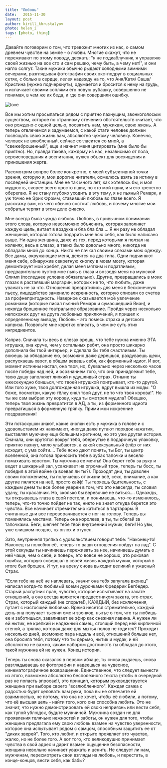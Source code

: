 ```yaml
---
title: "Любовь"
date:   2015-11-30
layout: post
author: kirill_khrustalyov
photo: helen_i
tags: [photo, thing]
---
```


Давайте поговорим о том, что тревожит многих из нас,  о самом древнем чувстве на земле - о любви. Многие скажут, что не переживают по этому поводу, дескать: "я не подкаблучник, я управляю своей жизнью на все сто и сам решаю, чему быть, а чему нет!",  и они нагло солгут. Такие мужики обычно рыдают холодными зимними вечерами, разглядывая фотографии своих экс-подруг в социальных сетях, с болью в сердце, лелея надежду на то, что Аня/Катя/ Саша/Кристина (нужно подчеркнуть), одумается и бросится к нему на грудь, и испачкает своими соплями его новую рубашку, совершенно не понимая, в чем же их беда, и где они совершили ошибку.

<!--more-->

![love](https://drive.google.com/uc?export=download&id=0B0NRqCiUriFKaDE1VUZ4aTQ2NW8)

Все мы хотим просыпаться рядом с приятно пахнущим, звонкоголосым существом, которое по странному стечению обстоятельств считает, что оно рождено с одной целью, посвятить нам, мужикам, свою жизнь. А теперь отвлечемся и задумаемся, с какой стати человек должен посвящать свою жизнь вам, абсолютно чужому человеку. Конечно, человек не влюбленный, сейчас согласится со мной, а "свежеброшенный", еще и начнет меня цитировать (мне было бы приятно).  Но, правда такова, каждому из нас, независимо от пола, вероисповедания и воспитания, нужен объект для восхищения и приношения жертв.

Рассмотрим вопрос более конкретно, с моей субъективной точки зрения, которую я, мои дорогие читатели, осмелюсь взять за истину в последней инстанции. Мне не так много лет, как хотелось бы, и моя мудрость, скорее всего просто пшик, но это мой пшик, и я его трепетно оберегаю. Я не стану глубоко уходить в эту тему, я не пьяный Ремарк, и уж точно не Эрих Фромм, ставивший любовь во главе всего. Я расскажу вам, из чего обычно состоит любовь, и почему многие мои собратья терпят в этом деле фиаско.

Мне всегда была чужда любовь. Любовь, в привычном понимании этого слова, которую невозможно объяснить, которая заполняет каждую щель, витает в воздухе и бла бла бла.... Я ни разу не обладал женщиной, которая готова подарить мне всю себя, как было написано выше. Ни одна женщина, даже из тех, перед которыми я ползал на коленях, весь в слезах, а таких было довольно много, никогда не обладали мной до конца. Никто не пачкал своими слезами мою одежду. Все дамы, окружающие меня, делятся на два типа. Одни подчиняют меня себе, обнаружив секретную кнопку в моем мозгу, которая демонтирует мой хребет, делая меня мягким и податливым, предварительно пустив мне пыль в глаза и возведя меня на мужской Олимп (последнее условие обязательно). Другие, превращались в моих глазах в растаявший маргарин, которых не то, что любить, даже уважать не за что. Отношения превратились для меня в бесконечную пьесу, лицедейство заменило искренность, которую списали со счетов за профнепригодность. Наверное сказывается моё увлечение романами (которые писал пьяный Ремарк и сумасшедший Виан), и некогда брошенное театральное образование. Пройдя через несколько непохожих друг на друга любовных приключений, я пришел к определенному выводу, Любовь - это помесь страха и детского каприза. Позвольте мне коротко описать, в чем же суть этих ингредиентов.

Каприз. Сначала ты весь в слезах орешь, что тебе нужна именно ЭТА игрушка, она круче, чем у остальных ребят, она просто шикарно дополнила бы твой интерьер, и сделала бы тебя счастливым. Ты воюешь за обладание ею, возможно даже дерешься, раздуваешь щеки, распускаешь хвост, в общем ведешь себя, как форменный идиот. И вот, момент истинны настал, она твоя, но, буквально через несколько часов после победы над ней, и осознанием того, что она принадлежит тебе, твою душу заполняет липкий и удушливый страх. Отныне ты ежесекундно боишься, что твоей игрушкой поигрывает, кто-то другой. Или того хуже, твоя долгожданная игрушка, вдруг вышла из моды: "О боже, посмотри, какую тёлку снял твой друг, не то что твоя корова!". Но ты же сам выбрал эту корову, куда ты смотрел мудила? Обещаю, теперь твоя жизнь превратится в АД, а ты, из форменного идиота превратишься в форменную тряпку. Прими мои искренние поздравления!

Эти  потаскушки знают, какие кнопки есть у мужика в голове и с удовольствием их нажимают, иногда даже путают порядок нажатия, выставляя мужчину еще большим кретином, но это уже другая история. Сначала, они крутятся вокруг тебя, обернутые в подарочную упаковку, приятно пахнут, мило улыбаются, а какой сексуальный флёр от них исходит, с ума сойти.... Тебе ясно дают понять, ты Бог, ты центр вселенной, она готова приносить тебе в зубах тапочки и весело помахивать хвостом. Ты мужчина ее мечты! Она берет тебя за руку и ведет в шикарный зал, усаживает на огромный трон, теперь ты босс, ты победил в этой войне (а воевал ли ты?). Проходят дни, ты доволен своим положением, ты получаешь от жизни всё, секс, внимание, а как другие пялятся на неё, просто кайф! Ты теряешь бдительность, с каждым днем ты все более уверен в том, что это навсегда, ты словил удачу, ты красавчик. Но, сколько бы веревочке не виться.... Однажды, ты открываешь глаза в свой постели, и понимаешь, что-то изменилось, теперь, что-то точно пойдет не так, никто не знает откуда берется это чувство. Все начинает стремительно катиться в тартарары. В считанные дни все переворачивается с ног на голову. Теперь вы поменялись местами. Теперь она королева, а ты, ты сбегай за тапочками.  Беги, шепчет тебе твой внутренний мужик, беги! Но увы, уже слишком поздно, ты оглох и отупел.

Зато, внутренняя тряпка с удовольствием говорит тебе: "Наконец-то! Наконец ты полюбил её, теперь-то ваши отношения пойдут на лад". С этой секунды ты начинаешь переживать за нее, начинаешь думать о ней чаще, чем о себе, и поверь, это вовсе не хорошо, это роковая ошибка, которую совершал в своей жизнь каждый мужик, который в итоге был брошен. И тут, на арену снова выходит великий и ужасный Страх.

"Если тебе на неё не наплевать, значит она тебя запугала вконец" написал когда-то любимый всеми дурочками Фредерик Бегбедер. Старый распутник прав, чувство, которое испытывают на закате отношений, а оно всегда является предвестником заката, это страх. Страх, который каждый (не спорьте!), КАЖДЫЙ, без исключения, путает с настоящей любовью. Время несется стремительно, каждый день она получает тысячи смс и звонков, нытье о том, что ты любишь ее и заботишься, заваливает ее эфир как снежная лавина. А нужен ли ей нытик, не крепкий и надежный самец, стоящий перед ней кирпичной стеной, а тряпка, которая даже для мытья полов не годится? Проходит несколько дней, возможно пара недель и всё, отношений больше нет, она бросила тебя, потому что ты дерьмо, нытик и мудак, и ей абсолютно не важно, каким набором достоинств ты обладал до этого, такой мужчина ей не нужен. Конец истории. 

Теперь ты снова оказался в первом абзаце, ты снова рыдаешь, снова разглядываешь ее фотографии и надеешься на чудесное, кинематографичное возвращение. Единственное, что следует вынести из этого, возможно абсолютно бесполезного текста (чтобы в очередной раз не попасть впросак!), это принцип, которым руководствуется женщина при выборе своего "возлюбленного".  Каждая самка с радостью будет целовать вам руки, пока вы не отвечаете ей взаимностью, не потому, что она не хочет, чтобы её любили, а потому, что её высшая цель - найти того, кого она способна любить. Это не значит, что нужно демонстрировать ей свою неприязнь или вести себя, как тупой ублюдок, будьте мужчиной. Мужчина создан не для проявления телячьих нежностей и заботы, он нужен для того, чтобы женщина предлагала ему свою любовь взамен на чувство уверенности, которое она испытывает рядом с самцом, способным защитить ее от "диких зверей".  Того, кто любит, и открыто проявляет это чувство, жалко, но не более того. А вот того, кто великодушно принимает чувства в свой адрес и дарит взамен ощущение безопасности, женщина невольно начинает уважать и ценить. Не следует ли нам, мужчинам, пересмотреть свои взгляды на любовь, и перестать, в конце-концов, вести себя, как бабы?
